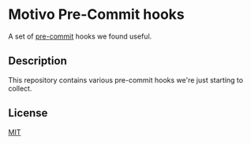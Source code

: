 # Motivo Pre-Commit hooks

A set of [pre-commit][] hooks we found useful.

[pre-commit]: https://pre-commit.com/

## Description

This repository contains various pre-commit hooks we're just starting to collect.

## License

[MIT](./LICENSE.md)
